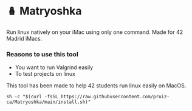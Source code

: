 # 🪆 Matryoshka
Run linux natively on your iMac using only one command. Made for 42 Madrid iMacs.

### Reasons to use this tool
 - You want to run Valgrind easily
 - To test projects on linux


This tool has been made to help 42 students run linux easily on MacOS.

    sh -c "$(curl -fsSL https://raw.githubusercontent.com/pruiz-ca/Matryoshka/main/install.sh)"
